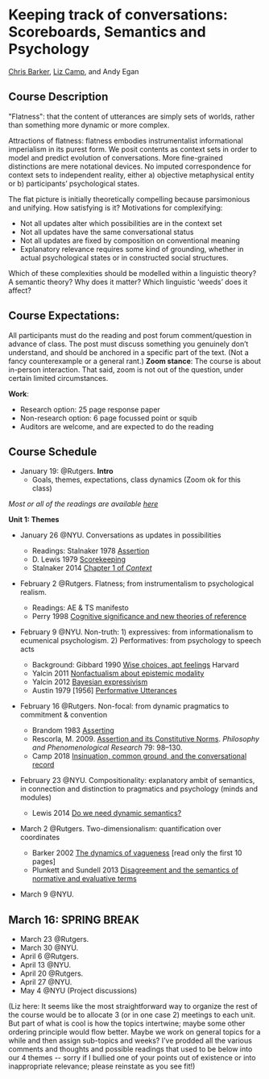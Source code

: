 # Keeping track of conversations: Scoreboards, Semantics and Psychology

[Chris Barker](https://cb125.github.io), [Liz Camp](https://www.elisabethcamp.org), and Andy Egan

## Course Description

"Flatness": that the content of utterances are simply sets of worlds, rather than something more dynamic or more complex.

Attractions of flatness: flatness embodies instrumentalist informational imperialism in its purest form.  We posit contents as context sets in order to model and predict evolution of conversations. More fine-grained distinctions are mere notational devices. No imputed correspondence for context sets to independent reality, either a) objective metaphysical entity or b) participants’ psychological states. 

The flat picture is initially theoretically compelling because parsimonious and unifying. How satisfying is it? Motivations for complexifying: 

* Not all updates alter which possibilities are in the context set
* Not all updates have the same conversational status
* Not all updates are fixed by composition on conventional meaning 
* Explanatory relevance requires some kind of grounding, whether in actual psychological states or in constructed social structures. 
 
Which of these complexities should be modelled within a linguistic theory?  A semantic theory? Why does it matter?  Which linguistic ‘weeds’ does it affect? 

## Course Expectations: 
All participants must do the reading and post forum comment/question in advance of class. The post must discuss something you genuinely don’t understand, and should be anchored in a specific part of the text. (Not a fancy counterexample or a general rant.)
**Zoom stance**: The course is about in-person interaction. That said, zoom is not out of the question, under certain limited circumstances.

**Work**: 
* Research option: 25 page response paper
* Non-research option: 6 page focussed point or squib
* Auditors are welcome, and are expected to do the reading

## Course Schedule
* January 19: @Rutgers. **Intro**
  * Goals, themes, expectations, class dynamics (Zoom ok for this class)

*Most or all of the readings are available [here](Papers)*

**Unit 1: Themes**
* January 26 @NYU. Conversations as updates in possibilities
  * Readings: Stalnaker 1978 [Assertion](Papers/stalnaker-assertion.pdf)
  * D. Lewis 1979 [Scorekeeping](Papers/lewis-scorekeeping.pdf)
  * Stalnaker 2014 [Chapter 1 of *Context*](Papers/stalnaker-2014-context-ch1.pdf)
* February 2 @Rutgers. Flatness; from instrumentalism to psychological realism. 
  * Readings: AE & TS manifesto
  * Perry 1998 [Cognitive significance and new theories of reference](Papers/perry-1998-cognitive-significance.pdf)
* February 9 @NYU. Non-truth: 1) expressives: from informationalism to ecumenical psychologism. 2) Performatives: from psychology to speech acts 
  * Background: Gibbard 1990 [Wise choices, apt feelings](https://www.hup.harvard.edu/catalog.php?isbn=9780674953789) Harvard
  * Yalcin 2011 [Nonfactualism about epistemic modality](Papers/yalcin-2011-nonfactualism.pdf)
  * Yalcin 2012 [Bayesian expressivism](Papers/yalcin-2012-bayesian-expressivism.pdf)
  * Austin 1979 [1956] [Performative Utterances](Papers/austin-performative-utterances.pdf)
* February 16 @Rutgers. Non-focal: from dynamic pragmatics to commitment & convention  
  * Brandom 1983 [Asserting](Papers/brandom-1983-asserting.pdf)
  * Rescorla, M. 2009. [Assertion and its Constitutive Norms](Papers/rescorla-assertion.pdf). *Philosophy and Phenomenological Research* 79: 98–130.
  * Camp 2018 [Insinuation, common ground, and the conversational record](http://www.elisabethcamp.org/Papers/Camp.Insinuation.pdf)
* February 23 @NYU. Compositionality: explanatory ambit of semantics, in connection and distinction to pragmatics and psychology (minds and modules)
  * Lewis 2014 [Do we need dynamic semantics?](Papers/lewis-2014-do-we-need-dynamic-semantics.pdf)

* March 2 @Rutgers. Two-dimensionalism: quantification over coordinates
  * Barker 2002 [The dynamics of vagueness](Papers/barker-2002-dynamics-of-vagueness.pdf) [read only the first 10 pages]
  * Plunkett and Sundell 2013 [Disagreement and the semantics of normative and evaluative terms](Papers/plunkett-sundell-2013-disagreement-and-the-semantics-of-normative-and-evaluative.pdf)
* March 9 @NYU.

## March 16: SPRING BREAK

* March 23 @Rutgers.
* March 30 @NYU.
* April 6 @Rutgers.
* April 13 @NYU.
* April 20 @Rutgers.
* April 27 @NYU.
* May 4 @NYU (Project discussions)

(Liz here: It seems like the most straightforward way to organize the rest of the course would be to allocate 3 (or in one case 2) meetings to each unit. But part of what is cool is how the topics intertwine; maybe some other ordering principle would flow better. Maybe we work on general topics for a while and then assign sub-topics and weeks?  I’ve prodded all the various comments and thoughts and possible readings that used to be below into our 4 themes -- sorry if I bullied one of your points out of existence or into inappropriate relevance; please reinstate as you see fit!) 


